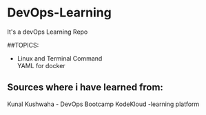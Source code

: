 # DevOps-Learning

 It's a devOps Learning Repo

##TOPICS:
<ul>
<li>Linux and Terminal Command</li>
<l1>YAML for docker</li>
</ul>

## Sources where i have learned from:
 Kunal Kushwaha - DevOps Bootcamp
 KodeKloud -learning platform